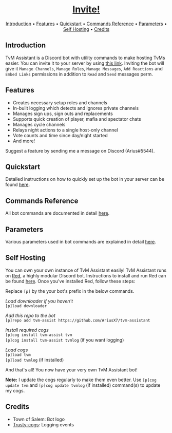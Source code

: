 <h1 align="center">
  <a href="https://discordapp.com/api/oauth2/authorize?client_id=680383600725590020&permissions=268494928&scope=bot">
  Invite!
  </a>
  <br>
</h1>

<p align="center">
  <a href="#introduction">Introduction</a>
  •
  <a href="#features">Features</a>
  •
  <a href="quickstart">Quickstart</a>
  •
  <a href="commands-reference">Commands Reference</a>
  •
  <a href="parameters">Parameters</a>
  •
  <a href="#self-hosting">Self Hosting</a>
  •
  <a href="#credits">Credits</a>
</p>

## Introduction

TvM Assistant is a Discord bot with utility commands to make hosting TvMs easier. You can invite it to your server by using [this link](https://discordapp.com/api/oauth2/authorize?client_id=680383600725590020&permissions=268494928&scope=bot). Inviting the bot will give it `Manage Channels`, `Manage Roles`, `Manage Messages`, `Add Reactions` and `Embed Links` permissions in addition to `Read` and `Send` messages perm.

## Features

- Creates necessary setup roles and channels
- In-built logging which detects and ignores private channels
- Manages sign ups, sign outs and replacements
- Supports quick creation of player, mafia and spectator chats
- Manages cycle channels
- Relays night actions to a single host-only channel
- Vote counts and time since day/night started
- And more!

Suggest a feature by sending me a message on Discord (Arius#5544).

## Quickstart

Detailed instructions on how to quickly set up the bot in your server can be found [here](quickstart).

## Commands Reference

All bot commands are documented in detail [here](commands-reference).

## Parameters

Various parameters used in bot commands are explained in detail [here](parameters).

## Self Hosting

You can own your own instance of TvM Assistant easily! TvM Assistant runs on [Red](https://github.com/Cog-Creators/Red-DiscordBot), a highly modular Discord bot. Instructions to install and run Red can be found [here](https://github.com/Cog-Creators/Red-DiscordBot#installation). Once you've installed Red, follow these steps:

Replace `[p]` by the your bot's prefix in the below commands.

*Load downloader if you haven't*  
`[p]load downloader`

*Add this repo to the bot*  
`[p]repo add tvm-assist https://github.com/AriusX7/tvm-assistant`

*Install required cogs*  
`[p]cog install tvm-assist tvm`  
`[p]cog install tvm-assist tvmlog` (if you want logging)

*Load cogs*  
`[p]load tvm`  
`[p]load tvmlog` (if installed)  

And that's all! You now have your very own TvM Assistant bot!

**Note:** I update the cogs regularly to make them even better. Use `[p]cog update tvm` and `[p]cog update tvmlog` (if installed) command(s) to update my cogs.

## Credits

- Town of Salem: Bot logo
- [Trusty-cogs](https://github.com/TrustyJAID/Trusty-cogs): Logging events
